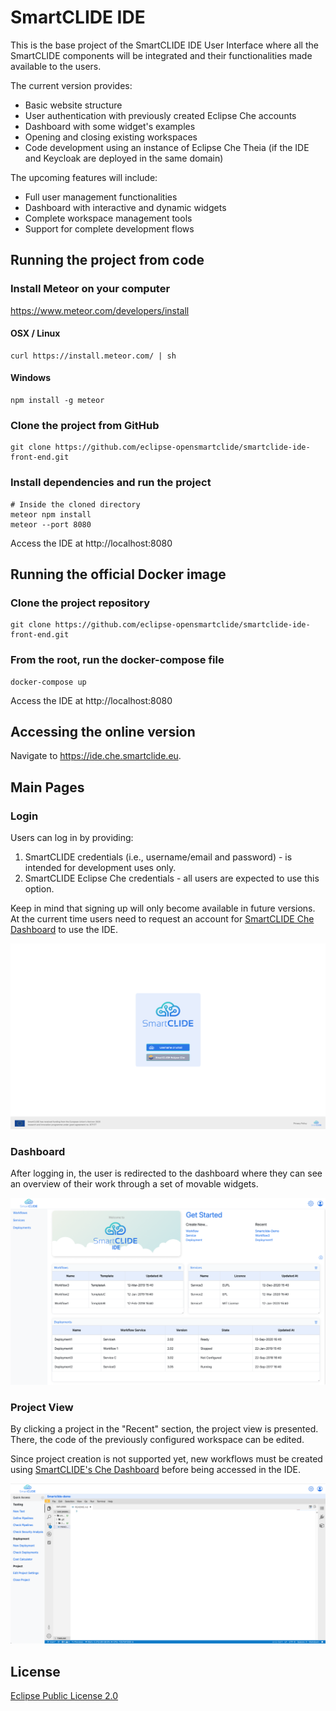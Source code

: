 # SmartCLIDE IDE

This is the base project of the SmartCLIDE IDE User Interface where all the SmartCLIDE components will be integrated
and their functionalities made available to the users.

The current version provides:

- Basic website structure
- User authentication with previously created Eclipse Che accounts
- Dashboard with some widget's examples
- Opening and closing existing workspaces
- Code development using an instance of Eclipse Che Theia (if the IDE and Keycloak are deployed in the same domain)

The upcoming features will include:

- Full user management functionalities
- Dashboard with interactive and dynamic widgets
- Complete workspace management tools
- Support for complete development flows

## Running the project from code

### Install Meteor on your computer

https://www.meteor.com/developers/install

#### OSX / Linux
```shell
curl https://install.meteor.com/ | sh
```

#### Windows
```shell
npm install -g meteor
```

### Clone the project from GitHub 

```shell
git clone https://github.com/eclipse-opensmartclide/smartclide-ide-front-end.git
```

### Install dependencies and run the project

```shell
# Inside the cloned directory
meteor npm install
meteor --port 8080
```

Access the IDE at http://localhost:8080

## Running the official Docker image

### Clone the project repository

```shell
git clone https://github.com/eclipse-opensmartclide/smartclide-ide-front-end.git
```

### From the root, run the docker-compose file

```shell
docker-compose up
```

Access the IDE at http://localhost:8080

## Accessing the online version

Navigate to https://ide.che.smartclide.eu.

## Main Pages

### Login

Users can log in by providing:

1) SmartCLIDE credentials (i.e., username/email and password) - is intended for development uses only.
2) SmartCLIDE Eclipse Che credentials - all users are expected to use this option.

Keep in mind that signing up will only become available in future versions. At the current time users need to request an account for [SmartCLIDE Che Dashboard](http://che-smartclide-che.che.smartclide.eu/) to use the IDE.

![](public/assets/readme-pictures/Login.png)

### Dashboard

After logging in, the user is redirected to the dashboard where they can see an overview of their work through a set
of movable widgets.

![](public/assets/readme-pictures/Dashboard.png)

### Project View

By clicking a project in the "Recent" section, the project view is presented. There, the code of the previously
configured workspace can be edited.

Since project creation is not supported yet, new workflows must be created using
[SmartCLIDE's Che Dashboard](https://che-smartclide-che.che.smartclide.eu/dashboard/#/workspaces) before being accessed in the IDE.

![](public/assets/readme-pictures/Project.png)

## License
[Eclipse Public License 2.0](https://choosealicense.com/licenses/epl-2.0/)
